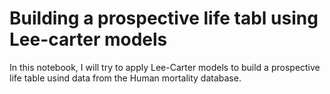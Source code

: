 # Building a prospective life tabl using Lee-carter models
In this notebook, I will try to apply Lee-Carter models to build a prospective life table usind data from the Human mortality database.
